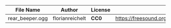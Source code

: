 | File Name        | Author   | License   | Link                            |
|------------------|----------|-----------|---------------------------------|
| rear_beeper.ogg | florianreichelt | **CC0** | https://freesound.org/people/florianreichelt/sounds/459993/ |